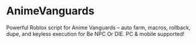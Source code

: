 # AnimeVanguards
Powerful Roblox script for Anime Vanguards – auto farm, macros, rollback, dupe, and keyless execution for Be NPC Or DIE. PC &amp; mobile supported!

